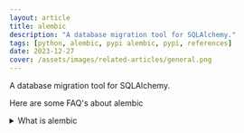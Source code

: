 ```yaml
---
layout: article
title: alembic
description: "A database migration tool for SQLAlchemy."
tags: [python, alembic, pypi alembic, pypi, references]
date: 2023-12-27
cover: /assets/images/related-articles/general.png
---
```


A database migration tool for SQLAlchemy.

Here are some FAQ's about alembic
<details>
<summary>What is alembic</summary>
A database migration tool for SQLAlchemy.
</details>
